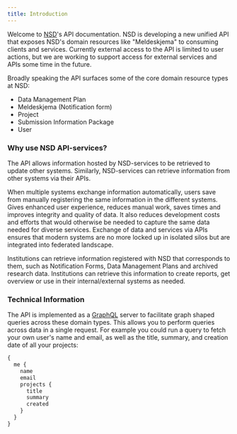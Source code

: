 ```yaml
---
title: Introduction
---
```


Welcome to [NSD](https://nsd.no)'s API documentation. NSD is developing a new unified API that exposes NSD's domain resources like "Meldeskjema" to consuming clients and services. Currently external access to the API is limited to user actions, but we are working to support access for external services and APIs some time in the future.

Broadly speaking the API surfaces some of the core domain resource types at NSD:

* Data Management Plan
* Meldeskjema (Notification form)
* Project
* Submission Information Package
* User

### Why use NSD API-services?
The API allows information hosted by NSD-services to be retrieved to update other systems. Similarly, NSD-services can retrieve information from other systems via their APIs.

When multiple systems exchange information automatically, users save from manually registering the same information in the different systems. Gives enhanced user experience, reduces manual work, saves times and improves integrity and quality of data. It also reduces development costs and efforts that would otherwise be needed to capture the same data needed for diverse services. Exchange of data and services via APIs ensures that modern systems are no more locked up in isolated silos but are integrated into federated landscape.

Institutions can retrieve information registered with NSD that corresponds to them, such as Notification Forms, Data Management Plans and archived research data. Institutions can retrieve this information to create reports, get overview or use in their internal/external systems as needed.

### Technical Information
The API is implemented as a [GraphQL](https://graphql.org/) server to facilitate graph shaped queries across these domain types. This allows you to perform queries across data in a single request. For example you could run a query to fetch your own user's name and email, as well as the title, summary, and creation date of all your projects:

```graphql
{
  me {
    name
    email
    projects {
      title
      summary
      created
    }
  }
}

```
